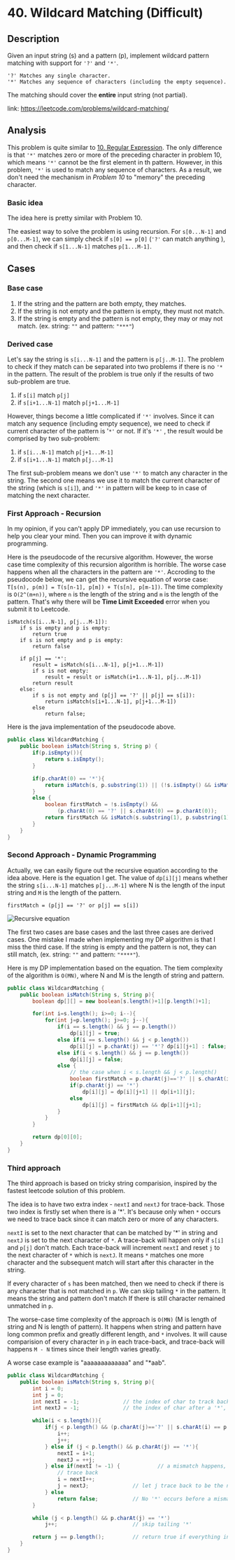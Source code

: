 # 40. Wildcard Matching (Difficult)
 
## Description
Given an input string (s) and a pattern (p), implement wildcard pattern matching with support for `'?'` and `'*'`.

```
'?' Matches any single character.
'*' Matches any sequence of characters (including the empty sequence).
```
The matching should cover the **entire** input string (not partial).

link: https://leetcode.com/problems/wildcard-matching/
## Analysis
This problem is quite similar to [10. Regular Expression](https://github.com/WingCuengRay/Leetcode_solution/blob/master/docs/notes/10_Regular_Expression_Matching.md). The only difference 
is that `'*'` matches zero or more of the preceding character in problem 10, which means `'*'` cannot be the first element in th pattern.
However, in this problem, `'*'` is used to match any sequence of characters. As a result, we don't need the mechanism in *Problem 10* to 
"memory" the preceding character.
 
### Basic idea
The idea here is pretty similar with Problem 10.

The easiest way to solve the problem is using recursion. For `s[0...N-1]` and `p[0...M-1]`, we can simply check if
`s[0] == p[0]` (`'?'` can match anything ), and then check if `s[1...N-1]` matches `p[1...M-1]`.

## Cases
### Base case
1. If the string and the pattern are both empty, they matches.
2. If the string is not empty and the pattern is empty, they must not match.
3. If the string is empty and the pattern is not empty, they may or may not match. (ex. string: `""` and pattern: `"***"`) 

### Derived case
Let's say the string is `s[i...N-1]` and the pattern is `p[j..M-1]`. The problem to check if they match can be separated into
two problems if there is no `'*` in the pattern. The result of the problem is true only if the results of two sub-problem are true.
1. if `s[i]` match `p[j]` 
2. if `s[i+1...N-1]` match `p[j+1...M-1]`

However, things become a little complicated if `'*'` involves. Since it can match any sequence (including empty sequence),
we need to check if current character of the pattern is '`*'` or not. If it's `'*'` , the result would be comprised by 
two sub-problem: 
1. if `s[i...N-1]` match `p[j+1...M-1]` 
2. if `s[i+1...N-1]` match `p[j...M-1]`

The first sub-problem means we don't use `'*'` to match any character in the string. The second one means we use it to match 
the current character of the string (which is `s[i]`), and `'*'` in pattern will be keep to in case of matching the next character.

### First Approach - Recursion
In my opinion, if you can't apply DP immediately, you can use recursion to help you clear your mind. Then you can improve it
with dynamic programming.

Here is the pseudocode of the recursive algorithm. However, the worse case time complexity of this recursion algorithm is
horrible. The worse case happens when all the characters in the pattern are `'*'`. Accroding to the pseudocode below,
we can get the recursive equation of worse case: `T[s(n), p(m)] = T(s[n-1], p[m]) + T(s[n], p[m-1])`. The time complexity
is `O(2^(m+n))`, where `n` is the length of the string and `m` is the length of the pattern. That's why
there will be **Time Limit Exceeded** error when you submit it to Leetcode.

```
isMatch(s[i...N-1], p[j...M-1]):
    if s is empty and p is empty:
        return true
    if s is not empty and p is empty:
        return false
    
    if p[j] == '*':
        result = isMatch(s[i...N-1], p[j+1...M-1])
        if s is not empty:
            result = result or isMatch(i+1...N-1], p[j...M-1])
        return result
    else:
        if s is not empty and (p[j] == '?' || p[j] == s[i]):        
            return isMatch(s[i+1...N-1], p[j+1...M-1])
        else
            return false;
```

Here is the java implementation of the pseudocode above.
```java
public class WildcardMatching {
    public boolean isMatch(String s, String p) {
        if(p.isEmpty()){
            return s.isEmpty();
        }

        if(p.charAt(0) == '*'){
            return isMatch(s, p.substring(1)) || (!s.isEmpty() && isMatch(s.substring(1), p));
        }
        else {
            boolean firstMatch = !s.isEmpty() &&
                (p.charAt(0) == '?' || s.charAt(0) == p.charAt(0));
            return firstMatch && isMatch(s.substring(1), p.substring(1));
        }
    }
}
```

### Second Approach - Dynamic Programming
Actually, we can easily figure out the recursive equation according to the idea above. Here is the
equation I get. The value of `dp[i][j]` means whether the string `s[i...N-1]` matches `p[j...M-1]` where N is the length of 
the input string and `M` is the length of the pattern.

`firstMatch = (p[j] == '?' or p[j] == s[i])`

![Recursive equation](../../pics/40_dp_equation.png)

The first two cases are base cases and the last three cases are derived cases. One mistake I made when implementing
my DP algorithm is that I miss the third case. If the string is empty and the pattern is not, they can still match, 
(ex. string: `""` and pattern: `"****"`). 

Here is my DP implementation based on the equation. The tiem complexity of the algorithm is `O(MN)`, 
where N and M is the length of string and pattern. 
```java
public class WildcardMatching {
    public boolean isMatch(String s, String p){
        boolean dp[][] = new boolean[s.length()+1][p.length()+1];

        for(int i=s.length(); i>=0; i--){
            for(int j=p.length(); j>=0; j--){
                if(i == s.length() && j == p.length())
                    dp[i][j] = true;
                else if(i == s.length() && j < p.length())
                    dp[i][j] = p.charAt(j) == '*'? dp[i][j+1] : false;
                else if(i < s.length() && j == p.length())
                    dp[i][j] = false;
                else {
                    // the case when i < s.length && j < p.length()
                    boolean firstMatch = p.charAt(j)=='?' || s.charAt(i)==p.charAt(j);
                    if(p.charAt(j) == '*')
                        dp[i][j] = dp[i][j+1] || dp[i+1][j];
                    else
                        dp[i][j] = firstMatch && dp[i+1][j+1];
                }
            }
        }

        return dp[0][0];
    }
}
```

### Third approach
The third approach is based on tricky string comparision, inspired by the fastest leetcode solution
of this problem.

The idea is to have two extra index - `nextI` and `nextJ` for trace-back. Those two index is firstly set when
there is a '*'. It's because only when `*` occurs we need to trace back since it can match zero or more of any characters.

`nextI` is set to the next character that can be matched by '*' in string and `nextJ` is set to the next character of `*`. 
A trace-back will happen only if `s[i]` and `p[j]` don't match. Each trace-back will increment `nextI` and reset `j`
to the next character of `*` which is `nextJ`. It means `*` matches one more character and the subsequent 
match will start after this character in the string.

If every character of `s` has been matched, then we need to check if there is any character that is not matched in `p`. We can 
skip tailing `*` in the pattern. It means the string and pattern don't match If there is still character remained unmatched in `p`.

The worse-case time complexity of the approach is `O(MN)` (M is length of string and N is length of pattern). 
It happens when string and pattern have long common prefix and greatly different length, and `*` involves. It will cause comparision of every character 
in `p` in each trace-back, and trace-back will happens `M - N` times since their length varies greatly. 

A worse case example is "aaaaaaaaaaaaa" and "*aab".

```java
public class WildcardMatching {
    public boolean isMatch(String s, String p){
        int i = 0;
        int j = 0;
        int nextI = -1;              // the index of char to track back if something doesn't match
        int nextJ = -1;              // the index of char after a '*', for trace-back if something doesn't match

        while(i < s.length()){
            if(j < p.length() && (p.charAt(j)=='?' || s.charAt(i) == p.charAt(j)) ){
                i++;
                j++;
            } else if (j < p.length() && p.charAt(j) == '*'){
                nextI = i+1;
                nextJ = ++j;
            } else if(nextI != -1) {            // a mismatch happens, then trace back if a '*' happens before.
                // trace back
                i = nextI++;
                j = nextJ;              // let j trace back to be the next character of '*'
            } else
                return false;           // No '*' occurs before a mismatch happens
        }

        while (j < p.length() && p.charAt(j) == '*')
            j++;                        // skip tailing '*'

        return j == p.length();         // return true if everything in pattern has been matched, false otherwise.
    }
}
```